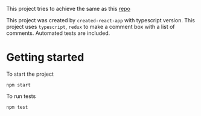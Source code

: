 This project tries to achieve the same as this [repo](https://github.com/ricardotik/react-comments)

This project was created by `created-react-app` with typescript version.
This project uses `typescript`, `redux` to make a comment box with a list of comments. Automated tests are included.

# Getting started

To start the project

```
npm start
```

To run tests

```
npm test
```
